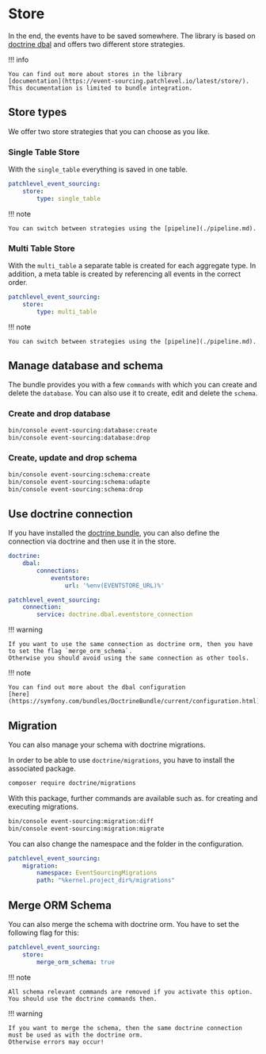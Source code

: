 # Store

In the end, the events have to be saved somewhere.
The library is based on [doctrine dbal](https://www.doctrine-project.org/projects/dbal.html)
and offers two different store strategies.

!!! info

    You can find out more about stores in the library 
    [documentation](https://event-sourcing.patchlevel.io/latest/store/). 
    This documentation is limited to bundle integration.

## Store types

We offer two store strategies that you can choose as you like.

### Single Table Store

With the `single_table` everything is saved in one table.

```yaml
patchlevel_event_sourcing:
    store:
        type: single_table
```

!!! note

    You can switch between strategies using the [pipeline](./pipeline.md).

### Multi Table Store

With the `multi_table` a separate table is created for each aggregate type.
In addition, a meta table is created by referencing all events in the correct order.

```yaml
patchlevel_event_sourcing:
    store:
        type: multi_table
```

!!! note

    You can switch between strategies using the [pipeline](./pipeline.md).

## Manage database and schema

The bundle provides you with a few `commands` with which you can create and delete the `database`. 
You can also use it to create, edit and delete the `schema`.

### Create and drop database

```bash
bin/console event-sourcing:database:create
bin/console event-sourcing:database:drop
```

### Create, update and drop schema

```bash
bin/console event-sourcing:schema:create
bin/console event-sourcing:schema:udapte
bin/console event-sourcing:schema:drop
```

## Use doctrine connection

If you have installed the [doctrine bundle](https://github.com/doctrine/DoctrineBundle), 
you can also define the connection via doctrine and then use it in the store.

```yaml
doctrine:
    dbal:
        connections:
            eventstore:
                url: '%env(EVENTSTORE_URL)%'

patchlevel_event_sourcing:
    connection:
        service: doctrine.dbal.eventstore_connection
```

!!! warning

    If you want to use the same connection as doctrine orm, then you have to set the flag `merge_orm_schema`. 
    Otherwise you should avoid using the same connection as other tools.

!!! note

    You can find out more about the dbal configuration 
    [here](https://symfony.com/bundles/DoctrineBundle/current/configuration.html).

## Migration

You can also manage your schema with doctrine migrations.

In order to be able to use `doctrine/migrations`,
you have to install the associated package.

```bash
composer require doctrine/migrations
```

With this package, further commands are available such as. 
for creating and executing migrations.

```bash
bin/console event-sourcing:migration:diff
bin/console event-sourcing:migration:migrate
```

You can also change the namespace and the folder in the configuration.

```yaml
patchlevel_event_sourcing:
    migration:
        namespace: EventSourcingMigrations
        path: "%kernel.project_dir%/migrations"
```


## Merge ORM Schema

You can also merge the schema with doctrine orm. You have to set the following flag for this:

```yaml
patchlevel_event_sourcing:
    store:
        merge_orm_schema: true
```

!!! note

    All schema relevant commands are removed if you activate this option. You should use the doctrine commands then.

!!! warning

    If you want to merge the schema, then the same doctrine connection must be used as with the doctrine orm. 
    Otherwise errors may occur!